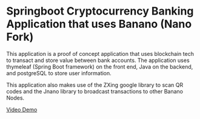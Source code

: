 # Springboot Cryptocurrency Banking Application that uses Banano (Nano Fork)

This application is a proof of concept application that uses blockchain tech to transact and store value between bank accounts.
The application uses thymeleaf (Spring Boot framework) on the front end, Java on the backend, and postgreSQL to store user information.

This application also makes use of the ZXing google library to scan QR codes and the Jnano library to broadcast transactions to other Banano Nodes.

[Video Demo](https://www.youtube.com/watch?v=80ICIoXTi1U)
